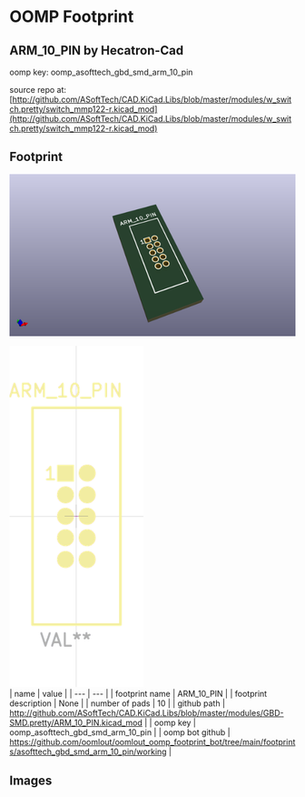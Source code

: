 # OOMP Footprint  
## ARM_10_PIN  by Hecatron-Cad  
  
oomp key: oomp_asofttech_gbd_smd_arm_10_pin  
  
source repo at: [http://github.com/ASoftTech/CAD.KiCad.Libs/blob/master/modules/w_switch.pretty/switch_mmp122-r.kicad_mod](http://github.com/ASoftTech/CAD.KiCad.Libs/blob/master/modules/w_switch.pretty/switch_mmp122-r.kicad_mod)  
## Footprint  
  
[![working_kicad_pcb_3d.png](working_kicad_pcb_3d_600.png)](working_kicad_pcb_3d.png)  
  
[![working.png](working_600.png)](working.png)  
| name | value | 
| --- | --- | 
| footprint name | ARM_10_PIN | 
| footprint description | None | 
| number of pads | 10 | 
| github path | http://github.com/ASoftTech/CAD.KiCad.Libs/blob/master/modules/GBD-SMD.pretty/ARM_10_PIN.kicad_mod | 
| oomp key | oomp_asofttech_gbd_smd_arm_10_pin | 
| oomp bot github | https://github.com/oomlout/oomlout_oomp_footprint_bot/tree/main/footprints/asofttech_gbd_smd_arm_10_pin/working | 
## Images  
